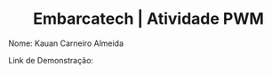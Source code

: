 <h1 align="center">Embarcatech | Atividade PWM </h1>

Nome: Kauan Carneiro Almeida 

Link de Demonstração: 